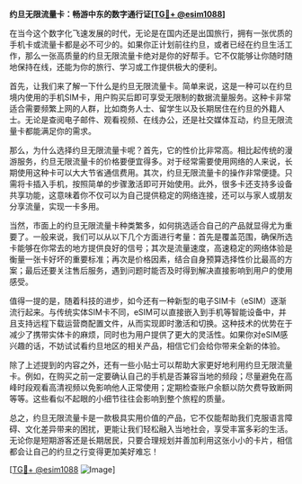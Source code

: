 **约旦无限流量卡：畅游中东的数字通行证[[TG💪+ @esim1088](https://t.me/s/esim1088)]**

在当今这个数字化飞速发展的时代，无论是在国内还是出国旅行，拥有一张优质的手机卡或流量卡都是必不可少的。如果你正计划前往约旦，或者已经在约旦生活工作，那么一张高质量的约旦无限流量卡绝对是你的好帮手。它不仅能够让你随时随地保持在线，还能为你的旅行、学习或工作提供极大的便利。

首先，让我们来了解一下什么是约旦无限流量卡。简单来说，这是一种可以在约旦境内使用的手机SIM卡，用户购买后即可享受无限制的数据流量服务。这种卡非常适合需要频繁上网的人群，比如商务人士、留学生以及长期居住在约旦的外籍人士。无论是查阅电子邮件、观看视频、在线办公，还是社交媒体互动，约旦无限流量卡都能满足你的需求。

那么，为什么选择约旦无限流量卡呢？首先，它的性价比非常高。相比起传统的漫游服务，约旦无限流量卡的价格要便宜得多。对于经常需要使用网络的人来说，长期使用这种卡可以大大节省通信费用。其次，约旦无限流量卡的操作非常便捷。只需将卡插入手机，按照简单的步骤激活即可开始使用。此外，很多卡还支持多设备共享功能，这意味着你不仅可以为自己提供稳定的网络连接，还可以与家人或朋友分享流量，实现一卡多用。

当然，市面上的约旦无限流量卡种类繁多，如何挑选适合自己的产品就显得尤为重要了。一般来说，我们可以从以下几个方面进行考量：首先是覆盖范围，确保所选卡能够在你常去的地方提供良好的信号；其次是流量速度，高速稳定的网络体验是衡量一张卡好坏的重要标准；再次是价格因素，结合自身预算选择性价比最高的方案；最后还要关注售后服务，遇到问题时能否及时得到解决直接影响到用户的使用感受。

值得一提的是，随着科技的进步，如今还有一种新型的电子SIM卡（eSIM）逐渐流行起来。与传统实体SIM卡不同，eSIM可以直接嵌入到手机等智能设备中，并且支持远程下载运营商配置文件，从而实现即时激活和切换。这种技术的优势在于减少了携带实体卡的麻烦，同时也为用户提供了更大的灵活性。如果你对eSIM感兴趣的话，不妨试试看约旦地区的相关产品，相信它们会给你带来全新的体验。

除了上述提到的内容之外，还有一些小贴士可以帮助大家更好地利用约旦无限流量卡。例如，在购买之前一定要确认自己的手机是否兼容当地的频段；尽量避免在高峰时段观看高清视频以免影响他人正常使用；定期检查账户余额以防欠费导致断网等等。这些看似不起眼的小细节往往会影响到整个旅程的质量。

总之，约旦无限流量卡是一款极具实用价值的产品，它不仅能帮助我们克服语言障碍、文化差异带来的困扰，更能让我们轻松融入当地社会，享受丰富多彩的生活。无论你是短期游客还是长期居民，只要合理规划并善加利用这张小小的卡片，相信都会让自己的约旦之行变得更加美好难忘！

[[TG💪+ @esim1088](https://t.me/s/esim1088) ![Image](https://i.postimg.cc/4NQfJmqS/Snipaste-2025-05-13-00-14-12.png)]